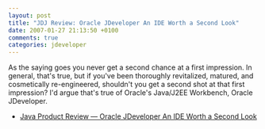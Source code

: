 ```yaml
---
layout: post
title: "JDJ Review: Oracle JDeveloper An IDE Worth a Second Look"
date: 2007-01-27 21:13:50 +0100
comments: true
categories: jdeveloper
---
```

As the saying goes you never get a second chance at a first impression. In general, that's true, but if you've been thoroughly revitalized, matured, and cosmetically re-engineered, shouldn't you get a second shot at that first impression? I'd argue that's true of Oracle's Java/J2EE Workbench, Oracle JDeveloper.

* [Java Product Review — Oracle JDeveloper An IDE Worth a Second Look](http://java.sys-con.com/read/313602.htm)
